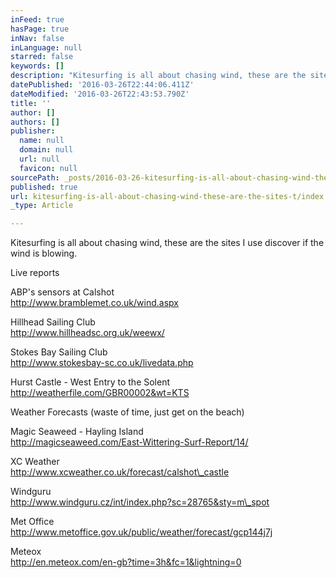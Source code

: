 ```yaml
---
inFeed: true
hasPage: true
inNav: false
inLanguage: null
starred: false
keywords: []
description: "Kitesurfing is all about chasing wind, these are the sites to discover if the wind is blowing \_"
datePublished: '2016-03-26T22:44:06.411Z'
dateModified: '2016-03-26T22:43:53.790Z'
title: ''
author: []
authors: []
publisher:
  name: null
  domain: null
  url: null
  favicon: null
sourcePath: _posts/2016-03-26-kitesurfing-is-all-about-chasing-wind-these-are-the-sites-t.md
published: true
url: kitesurfing-is-all-about-chasing-wind-these-are-the-sites-t/index.html
_type: Article

---
```

Kitesurfing is all about chasing wind, these are the sites I use discover if the wind is blowing. 

Live reports 

ABP's sensors at Calshot  
http://www.bramblemet.co.uk/wind.aspx

Hillhead Sailing Club  
http://www.hillheadsc.org.uk/weewx/

Stokes Bay Sailing Club  
http://www.stokesbay-sc.co.uk/livedata.php

Hurst Castle - West Entry to the Solent  
http://weatherfile.com/GBR00002&wt=KTS

Weather Forecasts (waste of time, just get on the beach)

Magic Seaweed - Hayling Island  
http://magicseaweed.com/East-Wittering-Surf-Report/14/

XC Weather  
http://www.xcweather.co.uk/forecast/calshot\_castle

Windguru  
http://www.windguru.cz/int/index.php?sc=28765&sty=m\_spot

Met Office  
http://www.metoffice.gov.uk/public/weather/forecast/gcp144j7j

Meteox  
http://en.meteox.com/en-gb?time=3h&fc=1&lightning=0